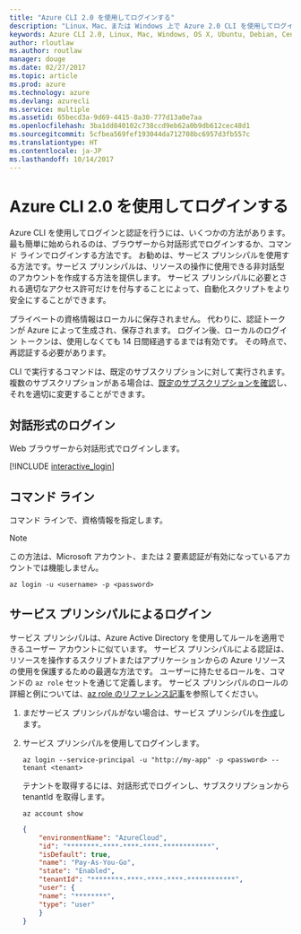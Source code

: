 ```yaml
---
title: "Azure CLI 2.0 を使用してログインする"
description: "Linux、Mac、または Windows 上で Azure 2.0 CLI を使用してログインします。"
keywords: Azure CLI 2.0, Linux, Mac, Windows, OS X, Ubuntu, Debian, CentOS, RHEL, SUSE, CoreOS, Docker, Windows, Python, PIP
author: rloutlaw
ms.author: routlaw
manager: douge
ms.date: 02/27/2017
ms.topic: article
ms.prod: azure
ms.technology: azure
ms.devlang: azurecli
ms.service: multiple
ms.assetid: 65becd3a-9d69-4415-8a30-777d13a0e7aa
ms.openlocfilehash: 3ba1dd840102c738ccd9eb62a0b9db612cec48d1
ms.sourcegitcommit: 5cfbea569fef193044da712708bc6957d3fb557c
ms.translationtype: HT
ms.contentlocale: ja-JP
ms.lasthandoff: 10/14/2017
---
```

# <a name="log-in-with-azure-cli-20"></a>Azure CLI 2.0 を使用してログインする

Azure CLI を使用してログインと認証を行うには、いくつかの方法があります。 最も簡単に始められるのは、ブラウザーから対話形式でログインするか、コマンド ラインでログインする方法です。 お勧めは、サービス プリンシパルを使用する方法です。サービス プリンシパルは、リソースの操作に使用できる非対話型のアカウントを作成する方法を提供します。 サービス プリンシパルに必要とされる適切なアクセス許可だけを付与することによって、自動化スクリプトをより安全にすることができます。 

プライベートの資格情報はローカルに保存されません。 代わりに、認証トークンが Azure によって生成され、保存されます。 ログイン後、ローカルのログイン トークンは、使用しなくても 14 日間経過するまでは有効です。 その時点で、再認証する必要があります。

CLI で実行するコマンドは、既定のサブスクリプションに対して実行されます。  複数のサブスクリプションがある場合は、[既定のサブスクリプションを確認](manage-azure-subscriptions-azure-cli.md)し、それを適切に変更することができます。

## <a name="interactive-log-in"></a>対話形式のログイン

Web ブラウザーから対話形式でログインします。

[!INCLUDE [interactive_login](includes/interactive-login.md)]

## <a name="command-line"></a>コマンド ライン

コマンド ラインで、資格情報を指定します。

> [!Note]
> この方法は、Microsoft アカウント、または 2 要素認証が有効になっているアカウントでは機能しません。

```azurecli-interactive
az login -u <username> -p <password>
```

## <a name="logging-in-with-a-service-principal"></a>サービス プリンシパルによるログイン

サービス プリンシパルは、Azure Active Directory を使用してルールを適用できるユーザー アカウントに似ています。
サービス プリンシパルによる認証は、リソースを操作するスクリプトまたはアプリケーションからの Azure リソースの使用を保護するための最適な方法です。
ユーザーに持たせるロールを、コマンドの `az role` セットを通じて定義します。
サービス プリンシパルのロールの詳細と例については、[az role のリファレンス記事](https://docs.microsoft.com/cli/azure/role.md)を参照してください。

1. まだサービス プリンシパルがない場合は、サービス プリンシパルを[作成](create-an-azure-service-principal-azure-cli.md)します。

1. サービス プリンシパルを使用してログインします。

   ```azurecli-interactive
   az login --service-principal -u "http://my-app" -p <password> --tenant <tenant>
   ```

   テナントを取得するには、対話形式でログインし、サブスクリプションから tenantId を取得します。

   ```azurecli
   az account show
   ```

   ```json
   {
       "environmentName": "AzureCloud",
       "id": "********-****-****-****-************",
       "isDefault": true,
       "name": "Pay-As-You-Go",
       "state": "Enabled",
       "tenantId": "********-****-****-****-************",
       "user": {
       "name": "********",
       "type": "user"
       }
   }
   ```
